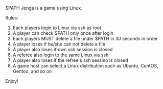 $PATH Jenga is a game using Linux.

Rules:

1. Each players login to Linux via ssh as root
2. A player can check $PATH only once after login
3. Each players MUST delete a file under $PATH in 30 seconds in order
4. A player loses if he/she can not delete a file
5. A player also loses if own ssh session is closed
6. A referee also login to the same Linux via ssh
7. A player also loses if the refree's ssh sessino is closed
8. A game host can select a Linux distribution such as Ubuntu, CentOS, Gentoo, and so on

Enjoy!
